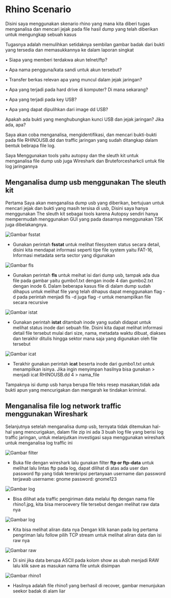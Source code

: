 # Rhino Scenario

Disini saya menggunakan skenario rhino yang mana kita diberi tugas menganalisa dan mencari jejak pada file hasil dump yang telah diberikan untuk mengungkap sebuah kasus 

Tugasnya adalah memulihkan setidaknya sembilan gambar badak dari bukti yang tersedia dan memasukkannya ke dalam laporan singkat

• Siapa yang memberi terdakwa akun telnet/ftp?

• Apa nama pengguna/kata sandi untuk akun tersebut?

• Transfer berkas relevan apa yang muncul dalam jejak jaringan?

• Apa yang terjadi pada hard drive di komputer? Di mana sekarang?

• Apa yang terjadi pada key USB?

• Apa yang dapat dipulihkan dari image dd USB?

Apakah ada bukti yang menghubungkan kunci USB dan jejak jaringan? Jika ada, apa?

Saya akan coba menganalisa, mengidentifikasi, dan mencari bukti-bukti pada file RHINOUSB.dd dan traffic jaringan yang sudah ditangkap dalam bentuk bebrapa file log.

Saya Menggunakan tools yaitu autopsy dan the sleuth kit untuk menganalisa file dump usb juga Wireshark dan Bruteforcesharkcli untuk file log jaringannya

## Menganalisa dump usb menggunakan The sleuth kit

Pertama Saya akan menganalisa dump usb yang diberikan, bertujuan untuk mencari jejak dan bukti yang masih tersisa di usb, Disini saya hanya menggunakan The sleuth kit sebagai tools karena Autopsy sendiri hanya mempermudah menggunakan GUI yang pada dasarnya menggunakan TSK juga dibelakangnya.

![Gambar fsstat](assets/img/fsstat.png)
- Gunakan perintah **fsstat** untuk melihat filesystem status secara detail, disini kita mendapat informasi seperti tipe file system yaitu FAT-16, Informasi metadata serta sector yang digunakan

![Gambar fls](assets/img/fls.png)
- Gunakan perintah **fls** untuk meihat isi dari dump usb, tampak ada dua file pada gambar yaitu gumbo1.txt dengan inode 4 dan gumbo2.txt dengan inode 6. Dalam beberapa kasus file di dalam dump sudah dihapus untuk melihat file yang telah dihapus dapat menggunakan flag -d pada perintah menjadi fls -d juga flag -r untuk menampilkan file secara recursive

![Gambar istat](assets/img/istat.png)
- Gunakan perintah **istat** ditambah inode yang sudah didapat untuk melihat status inode dari sebuah file. Disini kita dapat melihat informasi detail file tersebut mulai dari size, nama, metadata waktu dibuat, diakses dan terakhir ditulis hingga sektor mana saja yang digunakan oleh file tersebut

![Gambar icat](assets/img/icat.png)
- Terakhir gunakan perintah **icat** beserta inode dari gumbo1.txt untuk menampilkan isinya. Jika ingin menyimpan hasilnya bisa gunakan > menjadi icat RHINOUSB.dd 4 > nama_file 

Tampaknya isi dump usb hanya berupa file teks resep masakan,tidak ada bukti apun yang mencurigakan dan mengarah ke tindakan kriminal.

## Menganalisa file log network traffic menggunakan Wireshark

Selanjutnya setelah menganalisa dump usb, ternyata tidak ditemukan hal-hal yang mencurigakan, dalam file zip ini ada 3 buah log file yang berisi log traffic jaringan, untuk melanjutkan investigasi saya menggunakan wireshark untuk menganalisa log traffic ini

![Gambar filter](assets/img/filter_ftp_userpass.png)
- Buka file dengan wireshark lalu gunakan filter **ftp or ftp-data** untuk melihat lalu lintas ftp pada log, dapat dilihat di atas ada user dan password ftp yang tidak terenkripsi pertanyaan username dan password terjawab username: gnome password: gnome123

![Gambar log](assets/img/filter_ftp_send.png)
- Bisa dilihat ada traffic pengiriman data melalui ftp dengan nama file rhino1.jpg, kita bisa merocevery file tersebut dengan melihat raw data nya

![Gambar log](assets/img/filter_ftp_klik.png)
- Kita bisa melihat aliran data nya Dengan klik kanan pada log pertama pengriman lalu follow pilih TCP stream untuk melihat aliran data dan isi raw nya

![Gambar raw](assets/img/raw.png)
- Di sini jika data berupa ASCII pada kolom show as ubah menjadi RAW lalu klik save as masukan nama file untuk disimpan

![Gambar rhino1](assets/img/rhino1.png)
- Hasilnya adalah file rhino1 yang berhasil di recover, gambar menunjukan seekor badak di alam liar
